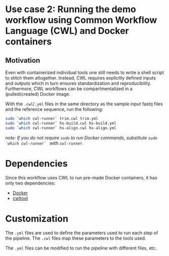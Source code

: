 # Use case 2: Running the demo workflow using Common Workflow Language (CWL) and Docker containers

## Motivation
Even with containerized individual tools one still needs to write a shell script to stitch them altogether. Instead, CWL requires explicitly defined inputs and outputs which in turn ensures standardization and reproducibility. Furthermore, CWL workflows can be compartmentalized in a (pulled/created) Docker image. 

With the `.cwl`/`.yml` files in the same directory as the sample input fastq files and the reference sequence, run the following:

```sh
sudo `which cwl-runner` trim.cwl trim.yml
sudo `which cwl-runner` hs-build.cwl hs-build.yml
sudo `which cwl-runner` hs-align.cwl hs-align.yml
```

*note: If you do not require `sudo` to run Docker commands, substitute ``sudo `which cwl-runner` `` with `cwl-runner`.*

# Dependencies

Since this workflow uses CWL to run pre-made Docker containers, it has only two dependencies:

- [Docker](https://docs.docker.com/install/)
- [cwltool](https://github.com/common-workflow-language/cwltool#install)

# Customization

The `.yml` files are used to define the parameters used to run each step of the pipeline. The `.cwl` files map these parameters to the tools used.

The `.yml` files can be modified to run the pipeline with different files, etc.
